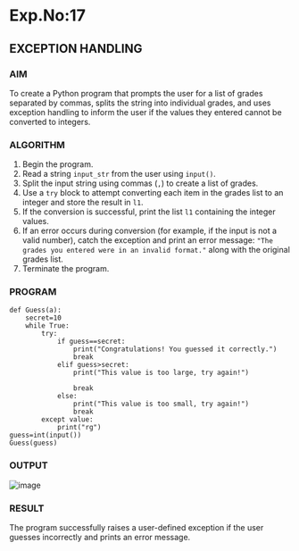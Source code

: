 # Exp.No:17  
## EXCEPTION HANDLING

### AIM  
To create a Python program that prompts the user for a list of grades separated by commas, splits the string into individual grades, and uses exception handling to inform the user if the values they entered cannot be converted to integers.

### ALGORITHM

1. Begin the program.  
2. Read a string `input_str` from the user using `input()`.  
3. Split the input string using commas (`,`) to create a list of grades.  
4. Use a `try` block to attempt converting each item in the grades list to an integer and store the result in `l1`.  
5. If the conversion is successful, print the list `l1` containing the integer values.  
6. If an error occurs during conversion (for example, if the input is not a valid number), catch the exception and print an error message: `"The grades you entered were in an invalid format."` along with the original grades list.  
7. Terminate the program.

### PROGRAM

```
def Guess(a):
    secret=10
    while True:
        try:
            if guess==secret:
                print("Congratulations! You guessed it correctly.")
                break
            elif guess>secret:
                print("This value is too large, try again!")
                
                break
            else:
                print("This value is too small, try again!")
                break
        except value:
            print("rg")
guess=int(input()) 
Guess(guess)
```

### OUTPUT
![image](https://github.com/user-attachments/assets/5e539996-ae47-4f2b-8569-104d9f1a1c23)

### RESULT
The program successfully raises a user-defined exception if the user guesses incorrectly and prints an error message.
